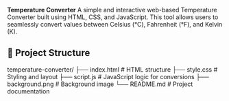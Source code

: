 **Temperature Converter**
A simple and interactive web-based Temperature Converter built using HTML, CSS, and JavaScript. 
This tool allows users to seamlessly convert values between Celsius (°C), Fahrenheit (°F), and Kelvin (K).

## 📂 Project Structure
temperature-converter/
├── index.html # HTML structure
├── style.css # Styling and layout
├── script.js # JavaScript logic for conversions
├── background.png # Background image 
└── README.md # Project documentation
